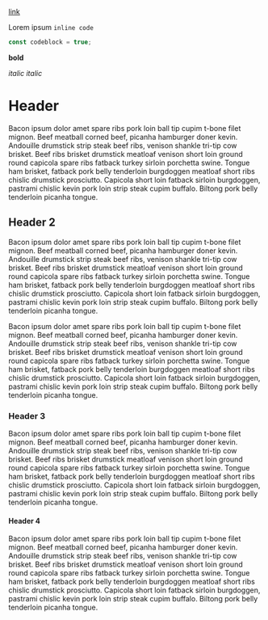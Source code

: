 [link](./link)

Lorem ipsum `inline code` 

```js
const codeblock = true;
```

**bold**

*italic* _italic_

# Header

Bacon ipsum dolor amet spare ribs pork loin ball tip cupim t-bone filet mignon. Beef meatball corned beef, picanha hamburger doner kevin. Andouille drumstick strip steak beef ribs, venison shankle tri-tip cow brisket. Beef ribs brisket drumstick meatloaf venison short loin ground round capicola spare ribs fatback turkey sirloin porchetta swine. Tongue ham brisket, fatback pork belly tenderloin burgdoggen meatloaf short ribs chislic drumstick prosciutto. Capicola short loin fatback sirloin burgdoggen, pastrami chislic kevin pork loin strip steak cupim buffalo. Biltong pork belly tenderloin picanha tongue.

## Header 2

Bacon ipsum dolor amet spare ribs pork loin ball tip cupim t-bone filet mignon. Beef meatball corned beef, picanha hamburger doner kevin. Andouille drumstick strip steak beef ribs, venison shankle tri-tip cow brisket. Beef ribs brisket drumstick meatloaf venison short loin ground round capicola spare ribs fatback turkey sirloin porchetta swine. Tongue ham brisket, fatback pork belly tenderloin burgdoggen meatloaf short ribs chislic drumstick prosciutto. Capicola short loin fatback sirloin burgdoggen, pastrami chislic kevin pork loin strip steak cupim buffalo. Biltong pork belly tenderloin picanha tongue.

Bacon ipsum dolor amet spare ribs pork loin ball tip cupim t-bone filet mignon. Beef meatball corned beef, picanha hamburger doner kevin. Andouille drumstick strip steak beef ribs, venison shankle tri-tip cow brisket. Beef ribs brisket drumstick meatloaf venison short loin ground round capicola spare ribs fatback turkey sirloin porchetta swine. Tongue ham brisket, fatback pork belly tenderloin burgdoggen meatloaf short ribs chislic drumstick prosciutto. Capicola short loin fatback sirloin burgdoggen, pastrami chislic kevin pork loin strip steak cupim buffalo. Biltong pork belly tenderloin picanha tongue.

### Header 3

Bacon ipsum dolor amet spare ribs pork loin ball tip cupim t-bone filet mignon. Beef meatball corned beef, picanha hamburger doner kevin. Andouille drumstick strip steak beef ribs, venison shankle tri-tip cow brisket. Beef ribs brisket drumstick meatloaf venison short loin ground round capicola spare ribs fatback turkey sirloin porchetta swine. Tongue ham brisket, fatback pork belly tenderloin burgdoggen meatloaf short ribs chislic drumstick prosciutto. Capicola short loin fatback sirloin burgdoggen, pastrami chislic kevin pork loin strip steak cupim buffalo. Biltong pork belly tenderloin picanha tongue.

#### Header 4

Bacon ipsum dolor amet spare ribs pork loin ball tip cupim t-bone filet mignon. Beef meatball corned beef, picanha hamburger doner kevin. Andouille drumstick strip steak beef ribs, venison shankle tri-tip cow brisket. Beef ribs brisket drumstick meatloaf venison short loin ground round capicola spare ribs fatback turkey sirloin porchetta swine. Tongue ham brisket, fatback pork belly tenderloin burgdoggen meatloaf short ribs chislic drumstick prosciutto. Capicola short loin fatback sirloin burgdoggen, pastrami chislic kevin pork loin strip steak cupim buffalo. Biltong pork belly tenderloin picanha tongue.